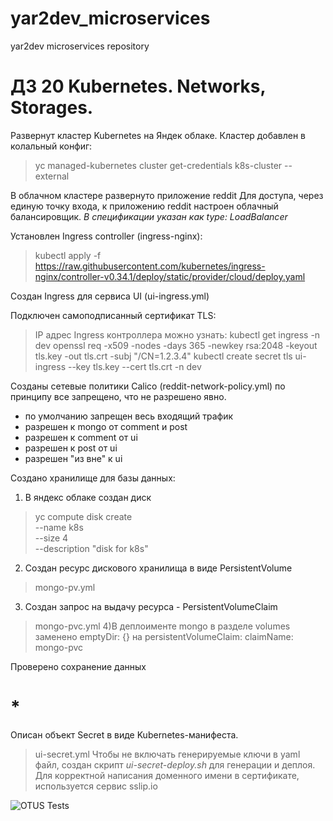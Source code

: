 # yar2dev_microservices
yar2dev microservices repository


# ДЗ 20 Kubernetes. Networks, Storages.
Развернут кластер Kubernetes на Яндек облаке.
Кластер добавлен в колальный конфиг:
> yc managed-kubernetes cluster get-credentials k8s-cluster --external

В облачном кластере развернуто приложение reddit
Для доступа, через единую точку входа, к приложению reddit настроен облачный балансировщик.
*В спецификации указан как type: LoadBalancer*

Установлен Ingress controller (ingress-nginx):
> kubectl apply -f https://raw.githubusercontent.com/kubernetes/ingress-nginx/controller-v0.34.1/deploy/static/provider/cloud/deploy.yaml

Создан Ingress для сервиса UI (ui-ingress.yml)

Подключен самоподписанный сертификат TLS:
>IP адрес Ingress контроллера можно узнать:
  kubectl get ingress -n dev
  openssl req -x509 -nodes -days 365 -newkey rsa:2048 -keyout tls.key -out tls.crt -subj "/CN=1.2.3.4"
  kubectl create secret tls ui-ingress --key tls.key --cert tls.crt -n dev

Созданы сетевые политики Calico (reddit-network-policy.yml)
по принципу все запрещено, что не разрешено явно.
- по умолчанию запрещен весь входящий трафик
- разрешен к mongo от comment и post
- разрешен к comment от ui
- разрешен к post от ui
- разрешен "из вне" к ui

Создано хранилище для базы данных:
1) В яндекс облаке создан диск
>yc compute disk create \
 --name k8s \
 --size 4 \
 --description "disk for k8s"

2) Создан ресурс дискового хранилища в виде PersistentVolume
>mongo-pv.yml
3) Создан запрос на выдачу ресурса - PersistentVolumeClaim
>mongo-pvc.yml
4)В деплоименте mongo в разделе volumes заменено
emptyDir: {}
на
persistentVolumeClaim:
  claimName: mongo-pvc

Проверено сохранение данных


# *
Описан объект Secret в виде Kubernetes-манифеста.
>ui-secret.yml
Чтобы не включать генерируемые ключи в yaml файл, создан скрипт *ui-secret-deploy.sh* для генерации и деплоя.
Для корректной написания доменного имени в сертификате, используется сервиc sslip.io


![OTUS Tests](https://github.com/Otus-DevOps-2021-08/yar2dev_microservices/actions/workflows/runtests.yml/badge.svg)
